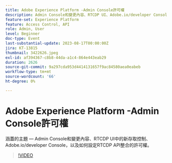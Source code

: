 ```yaml
---
title: Adobe Experience Platform -Admin Console許可權
description: Admin Console和變更內容、RTCDP UI、Adobe.io/developer Console中的新存取控制，以及如何設定RTCDP API整合的許可權。
feature-set: Experience Platform
feature: Access Control, API
role: Admin, User
level: Beginner
doc-type: Event
last-substantial-update: 2023-08-17T00:00:00Z
jira: KT-13815
thumbnail: 3422626.jpeg
exl-id: af394367-c8b8-44da-a1c4-864e443eab29
duration: 2626
source-git-commit: 9a297cda953d4414131657f9ac84580aea0eabeb
workflow-type: tm+mt
source-wordcount: '66'
ht-degree: 0%

---
```


# Adobe Experience Platform -Admin Console許可權

涵蓋的主題 — Admin Console和變更內容、RTCDP UI中的新存取控制、Adobe.io/developer Console，以及如何設定RTCDP API整合的許可權。

>[!VIDEO](https://video.tv.adobe.com/v/3422626/?learn=on)
